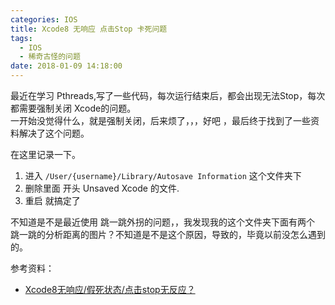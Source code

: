 ```yaml
---
categories: IOS
title: Xcode8 无响应 点击Stop 卡死问题
tags:
  - IOS
  - 稀奇古怪的问题
date: 2018-01-09 14:18:00
---
```


最近在学习 Pthreads,写了一些代码，每次运行结束后，都会出现无法Stop，每次都需要强制关闭 Xcode的问题。    
一开始没觉得什么，就是强制关闭，后来烦了，，，好吧 ，最后终于找到了一些资料解决了这个问题。

在这里记录一下。

<!--more-->

1. 进入 `/User/{username}/Library/Autosave Information` 这个文件夹下
2. 删除里面 开头 Unsaved Xcode 的文件.
3. 重启 就搞定了

不知道是不是最近使用 跳一跳外拐的问题，，我发现我的这个文件夹下面有两个 跳一跳的分析距离的图片？不知道是不是这个原因，导致的，毕竟以前没怎么遇到的。


参考资料：

* [Xcode8无响应/假死状态/点击stop无反应？](http://blog.csdn.net/NB_Token/article/details/52884323)
